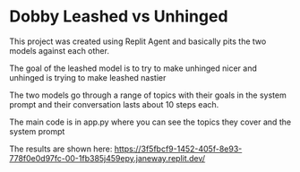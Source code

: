 # Dobby Leashed vs Unhinged

This project was created using Replit Agent and basically pits the two models against each other.

The goal of the leashed model is to try to make unhinged nicer and unhinged is trying to make leashed nastier

The two models go through a range of topics with their goals in the system prompt and their conversation lasts about 10 steps each.

The main code is in app.py where you can see the topics they cover and the system prompt

The results are shown here: https://3f5fbcf9-1452-405f-8e93-778f0e0d97fc-00-1fb385j459epy.janeway.replit.dev/
